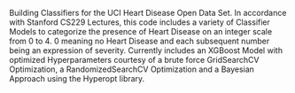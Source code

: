 Building Classifiers for the UCI Heart Disease Open Data Set. In accordance with Stanford CS229 Lectures, this code includes a variety of Classifier Models to categorize the presence of Heart Disease on an integer scale from 0 to 4. 0 meaning no Heart Disease and each subsequent number being an expression of severity. Currently includes an XGBoost Model with optimized Hyperparameters courtesy of a brute force GridSearchCV Optimization, a RandomizedSearchCV Optimization and a Bayesian Approach using the Hyperopt library.

